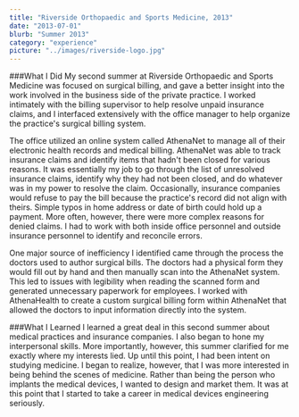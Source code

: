 ```yaml
---
title: "Riverside Orthopaedic and Sports Medicine, 2013"
date: "2013-07-01"
blurb: "Summer 2013"
category: "experience"
picture: "../images/riverside-logo.jpg"
---
```


###What I Did
My second summer at Riverside Orthopaedic and Sports Medicine was focused on surgical billing, and gave a better insight into the work involved in the business side of the private practice. I worked intimately with the billing supervisor to help resolve unpaid insurance claims, and I interfaced extensively with the office manager to help organize the practice's surgical billing system.

The office utilized an online system called AthenaNet to manage all of their electronic health records and medical billing. AthenaNet was able to track insurance claims and identify items that hadn't been closed for various reasons. It was essentially my job to go through the list of unresolved insurance claims, identify why they had not been closed, and do whatever was in my power to resolve the claim. Occasionally, insurance companies would refuse to pay the bill because the practice's record did not align with theirs. Simple typos in home address or date of birth could hold up a payment. More often, however, there were more complex reasons for denied claims. I had to work with both inside office personnel and outside insurance personnel to identify and reconcile errors.

One major source of inefficiency I identified came through the process the doctors used to author surgical bills. The doctors had a physical form they would fill out by hand and then manually scan into the AthenaNet system. This led to issues with legibility when reading the scanned form and generated unnecessary paperwork for employees. I worked with AthenaHealth to create a custom surgical billing form within AthenaNet that allowed the doctors to input information directly into the system.

###What I Learned
I learned a great deal in this second summer about medical practices and insurance companies. I also began to hone my interpersonal skills. More importantly, however, this summer clarified for me exactly where my interests lied. Up until this point, I had been intent on studying medicine. I began to realize, however, that I was more interested in being behind the scenes of medicine. Rather than being the person who implants the medical devices, I wanted to design and market them. It was at this point that I started to take a career in medical devices engineering seriously.